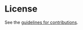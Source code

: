 # License

See the
[guidelines for contributions](https://github.com/martinthomson/tmi/blob/main/CONTRIBUTING.md).

